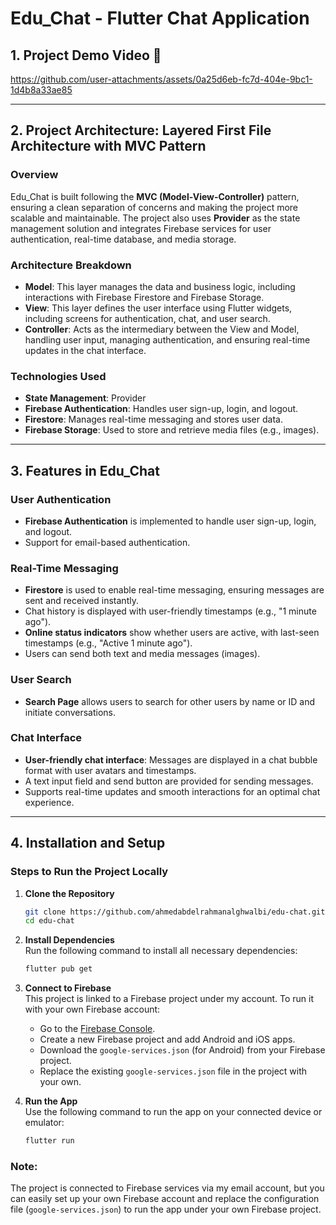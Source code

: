 
# Edu_Chat - Flutter Chat Application

## 1. Project Demo Video 🎥


https://github.com/user-attachments/assets/0a25d6eb-fc7d-404e-9bc1-1d4b8a33ae85


---

## 2. Project Architecture: Layered First File Architecture with MVC Pattern

### Overview
Edu_Chat is built following the **MVC (Model-View-Controller)** pattern, ensuring a clean separation of concerns and making the project more scalable and maintainable. The project also uses **Provider** as the state management solution and integrates Firebase services for user authentication, real-time database, and media storage.

### Architecture Breakdown

- **Model**: This layer manages the data and business logic, including interactions with Firebase Firestore and Firebase Storage.
- **View**: This layer defines the user interface using Flutter widgets, including screens for authentication, chat, and user search.
- **Controller**: Acts as the intermediary between the View and Model, handling user input, managing authentication, and ensuring real-time updates in the chat interface.

### Technologies Used
- **State Management**: Provider
- **Firebase Authentication**: Handles user sign-up, login, and logout.
- **Firestore**: Manages real-time messaging and stores user data.
- **Firebase Storage**: Used to store and retrieve media files (e.g., images).

---

## 3. Features in Edu_Chat

### User Authentication
- **Firebase Authentication** is implemented to handle user sign-up, login, and logout.
- Support for email-based authentication.

### Real-Time Messaging
- **Firestore** is used to enable real-time messaging, ensuring messages are sent and received instantly.
- Chat history is displayed with user-friendly timestamps (e.g., "1 minute ago").
- **Online status indicators** show whether users are active, with last-seen timestamps (e.g., "Active 1 minute ago").
- Users can send both text and media messages (images).

### User Search
- **Search Page** allows users to search for other users by name or ID and initiate conversations.

### Chat Interface
- **User-friendly chat interface**: Messages are displayed in a chat bubble format with user avatars and timestamps.
- A text input field and send button are provided for sending messages.
- Supports real-time updates and smooth interactions for an optimal chat experience.

---

## 4. Installation and Setup

### Steps to Run the Project Locally

1. **Clone the Repository**  
   ```bash
   git clone https://github.com/ahmedabdelrahmanalghwalbi/edu-chat.git
   cd edu-chat
   ```

2. **Install Dependencies**  
   Run the following command to install all necessary dependencies:
   ```bash
   flutter pub get
   ```

3. **Connect to Firebase**  
   This project is linked to a Firebase project under my account. To run it with your own Firebase account:
   - Go to the [Firebase Console](https://console.firebase.google.com/).
   - Create a new Firebase project and add Android and iOS apps.
   - Download the `google-services.json` (for Android) from your Firebase project.
   - Replace the existing `google-services.json` file in the project with your own.

4. **Run the App**  
   Use the following command to run the app on your connected device or emulator:
   ```bash
   flutter run
   ```

### Note:
The project is connected to Firebase services via my email account, but you can easily set up your own Firebase account and replace the configuration file
(`google-services.json`) to run the app under your own Firebase project.


